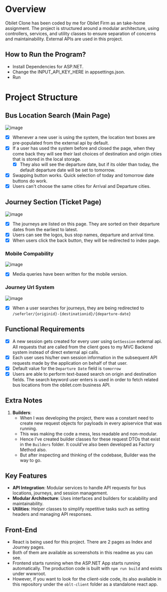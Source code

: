 # Overview

Obilet Clone has been coded by me for Obilet Firm as an take-home assignment. The project is structured around a modular architecture, using controllers, services, and utility classes to ensure separation of concerns and maintainability. External APIs are used in this project.
## How to Run the Program?
- Install Dependencies for ASP.NET. 
- Change the INPUT_API_KEY_HERE in appsettings.json. 
- Run

# Project Structure
## Bus Location Search (Main Page)
![image](https://github.com/user-attachments/assets/0c34bf86-2254-418f-bc55-6d1070521a67)
- [x] Whenever a new user is using the system, the location text boxes are pre-populated from the external api by default.
- [x] If a user has used the system before and closed the page, when they come back they will see their last choices of destination and origin cities that is stored in the local storage.
  - [x] They also will see the departure date, but if its older than today, the default departure date will be set to tomorrow.
- [x] Swapping button works. Quick selection of today and tomorrow date buttons do work.
- [x] Users can't choose the same cities for Arrival and Departure cities. 
## Journey Section (Ticket Page)
![image](https://github.com/user-attachments/assets/dda4c698-5168-442a-9f92-da530b9809a7)
- [x] The journeys are listed on this page. They are sorted on their departure dates from the earliest to latest.
- [x] Users can see the logos, bus stop names, departure and arrival time.
- [x] When users click the back button, they will be redirected to index page.
### Mobile Compability
![image](https://github.com/user-attachments/assets/1440a820-f059-46e4-8740-a3d6f8f6f90b)
- [x] Media queries have been written for the mobile version.
### Journey Url System
![image](https://github.com/user-attachments/assets/9a3221e6-a918-41c3-851d-3231a3e7d776)
- [x] When a user searches for journeys, they are being redirected to `/seferler/{originid}-{destinationid}/{departure-date}`
## Functional Requirements
- [x] A new session gets created for every user using `GetSession` external api. All requests that are called from the client goes to my MVC Backend system instead of direct external api calls.
- [x] Each user uses his/her own session information in the subsequent API requests made by the application on behalf of that user.
- [x] Default value for the `Departure Date` field is `tomorrow`
- [x] Users are able to perform text-based search on origin and destination fields. The search keyword user enters is used in order to fetch related bus locations from the obilet.com business API.

## Extra Notes

1. **Builders**:
   - When I was developing the project, there was a constant need to create new request objects for payloads in every apiservice that was running.
   - This was making the code a mess, less readable and non-modular.
   - Hence I've created builder classes for these request DTOs that exist in the `Builders` folder. It could've also been developed as Factory Method also.
   - But after inspecting and thinking of the codebase, Builder was the way to go.
    
## Key Features

- **API Integration**: Modular services to handle API requests for bus locations, journeys, and session management.
- **Modular Architecture**: Uses interfaces and builders for scalability and maintainability.
- **Utilities**: Helper classes to simplify repetitive tasks such as setting headers and managing API responses.

## Front-End
- React is being used for this project. There are 2 pages as Index and Journey pages.
- Both of them are available as screenshots in this readme as you can see.
- Frontend starts running when the ASP.NET App starts running automatically. The production code is built with `npm run build` and exists under wwwroot.
- However, if you want to look for the client-side code, its also available in this repository under the `oblt-client` folder as a standalone react app.

